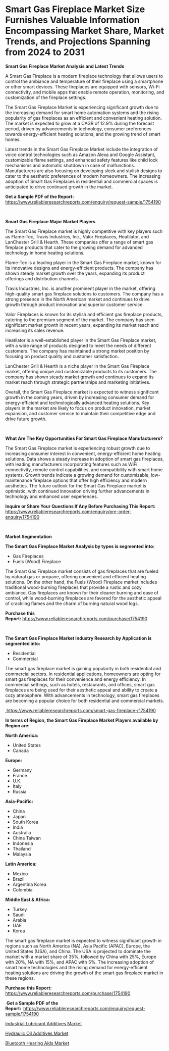 <p><h1>Smart Gas Fireplace Market Size Furnishes Valuable Information Encompassing Market Share, Market Trends, and Projections Spanning from 2024 to 2031</h1></p><p><strong>Smart Gas Fireplace Market Analysis and Latest Trends</strong></p>
<p><p>A Smart Gas Fireplace is a modern fireplace technology that allows users to control the ambiance and temperature of their fireplace using a smartphone or other smart devices. These fireplaces are equipped with sensors, Wi-Fi connectivity, and mobile apps that enable remote operation, monitoring, and customization of the fireplace settings.</p><p>The Smart Gas Fireplace Market is experiencing significant growth due to the increasing demand for smart home automation systems and the rising popularity of gas fireplaces as an efficient and convenient heating solution. The market is expected to grow at a CAGR of 12.9% during the forecast period, driven by advancements in technology, consumer preferences towards energy-efficient heating solutions, and the growing trend of smart homes.</p><p>Latest trends in the Smart Gas Fireplace Market include the integration of voice control technologies such as Amazon Alexa and Google Assistant, customizable flame settings, and enhanced safety features like child lock mechanisms and automatic shutdown in case of malfunctions. Manufacturers are also focusing on developing sleek and stylish designs to cater to the aesthetic preferences of modern homeowners. The increasing adoption of Smart Gas Fireplaces in residential and commercial spaces is anticipated to drive continued growth in the market.</p></p>
<p><strong>Get a Sample PDF of the Report:&nbsp;</strong> <a href="https://www.reliableresearchreports.com/enquiry/request-sample/1754190">https://www.reliableresearchreports.com/enquiry/request-sample/1754190</a></p>
<p>&nbsp;</p>
<p><strong>Smart Gas Fireplace Major Market Players</strong></p>
<p><p>The Smart Gas Fireplace market is highly competitive with key players such as Flame-Tec, Travis Industries, Inc., Valor Fireplaces, Heatilator, and LanChester Grill & Hearth. These companies offer a range of smart gas fireplace products that cater to the growing demand for advanced technology in home heating solutions.</p><p>Flame-Tec is a leading player in the Smart Gas Fireplace market, known for its innovative designs and energy-efficient products. The company has shown steady market growth over the years, expanding its product offerings and distribution channels.</p><p>Travis Industries, Inc. is another prominent player in the market, offering high-quality smart gas fireplace solutions to customers. The company has a strong presence in the North American market and continues to drive growth through product innovation and superior customer service.</p><p>Valor Fireplaces is known for its stylish and efficient gas fireplace products, catering to the premium segment of the market. The company has seen significant market growth in recent years, expanding its market reach and increasing its sales revenue.</p><p>Heatilator is a well-established player in the Smart Gas Fireplace market, with a wide range of products designed to meet the needs of different customers. The company has maintained a strong market position by focusing on product quality and customer satisfaction.</p><p>LanChester Grill & Hearth is a niche player in the Smart Gas Fireplace market, offering unique and customizable products to its customers. The company has shown steady market growth and continues to expand its market reach through strategic partnerships and marketing initiatives.</p><p>Overall, the Smart Gas Fireplace market is expected to witness significant growth in the coming years, driven by increasing consumer demand for energy-efficient and technologically advanced heating solutions. Key players in the market are likely to focus on product innovation, market expansion, and customer service to maintain their competitive edge and drive future growth.</p></p>
<p>&nbsp;</p>
<p><strong>What Are The Key Opportunities For Smart Gas Fireplace Manufacturers?</strong></p>
<p><p>The Smart Gas Fireplace market is experiencing robust growth due to increasing consumer interest in convenient, energy-efficient home heating solutions. Data shows a steady increase in adoption of smart gas fireplaces, with leading manufacturers incorporating features such as WiFi connectivity, remote control capabilities, and compatibility with smart home systems. Growth trends indicate a growing demand for customizable, low-maintenance fireplace options that offer high efficiency and modern aesthetics. The future outlook for the Smart Gas Fireplace market is optimistic, with continued innovation driving further advancements in technology and enhanced user experiences.</p></p>
<p><strong>Inquire or Share Your Questions If Any Before Purchasing This Report:</strong> <a href="https://www.reliableresearchreports.com/enquiry/pre-order-enquiry/1754190">https://www.reliableresearchreports.com/enquiry/pre-order-enquiry/1754190</a></p>
<p>&nbsp;</p>
<p><strong>Market Segmentation</strong></p>
<p><strong>The Smart Gas Fireplace Market Analysis by types is segmented into:</strong></p>
<p><ul><li>Gas Fireplaces</li><li>Fuels (Wood) Fireplace</li></ul></p>
<p><p>The Smart Gas Fireplace market consists of gas fireplaces that are fueled by natural gas or propane, offering convenient and efficient heating solutions. On the other hand, the Fuels (Wood) Fireplace market includes traditional wood-burning fireplaces that provide a rustic and cozy ambiance. Gas fireplaces are known for their cleaner burning and ease of control, while wood-burning fireplaces are favored for the aesthetic appeal of crackling flames and the charm of burning natural wood logs.</p></p>
<p><strong>Purchase this Report:&nbsp;</strong><a href="https://www.reliableresearchreports.com/purchase/1754190">https://www.reliableresearchreports.com/purchase/1754190</a></p>
<p>&nbsp;</p>
<p><strong>The Smart Gas Fireplace Market Industry Research by Application is segmented into:</strong></p>
<p><ul><li>Residential</li><li>Commercial</li></ul></p>
<p><p>The smart gas fireplace market is gaining popularity in both residential and commercial sectors. In residential applications, homeowners are opting for smart gas fireplaces for their convenience and energy efficiency. In commercial settings, such as hotels, restaurants, and offices, smart gas fireplaces are being used for their aesthetic appeal and ability to create a cozy atmosphere. With advancements in technology, smart gas fireplaces are becoming a popular choice for both residential and commercial markets.</p></p>
<p><a href="https://www.reliableresearchreports.com/smart-gas-fireplace-r1754190">&nbsp;https://www.reliableresearchreports.com/smart-gas-fireplace-r1754190</a></p>
<p><strong>In terms of Region, the Smart Gas Fireplace Market Players available by Region are:</strong></p>
<p>
    <p> <strong> North America: </strong>
        <ul>
            <li>United States</li>
            <li>Canada</li>
        </ul>
        </p> 
    <p> <strong> Europe: </strong>
        <ul>
            <li>Germany</li>
            <li>France</li>
            <li>U.K.</li>
            <li>Italy</li>
            <li>Russia</li>
        </ul>
        </p> 
    <p> <strong> Asia-Pacific: </strong>
        <ul>
            <li>China</li>
            <li>Japan</li>
            <li>South Korea</li>
            <li>India</li>
            <li>Australia</li>
            <li>China Taiwan</li>
            <li>Indonesia</li>
            <li>Thailand</li>
            <li>Malaysia</li>
        </ul>
        </p> 
    <p> <strong> Latin America: </strong>
        <ul>
            <li>Mexico</li>
            <li>Brazil</li>
            <li>Argentina Korea</li>
            <li>Colombia</li>
        </ul>
        </p> 
    <p> <strong> Middle East & Africa: </strong>
        <ul>
            <li>Turkey</li>
            <li>Saudi</li>
            <li>Arabia</li>
            <li>UAE</li>
            <li>Korea</li>
        </ul>
    </p>
    </p>
<p><p>The smart gas fireplace market is expected to witness significant growth in regions such as North America (NA), Asia Pacific (APAC), Europe, the United States (USA), and China. The USA is projected to dominate the market with a market share of 35%, followed by China with 25%, Europe with 20%, NA with 15%, and APAC with 5%. The increasing adoption of smart home technologies and the rising demand for energy-efficient heating solutions are driving the growth of the smart gas fireplace market in these regions.</p></p>
<p><strong>Purchase this Report: </strong><a href="https://www.reliableresearchreports.com/purchase/1754190">https://www.reliableresearchreports.com/purchase/1754190</a></p>
<p>&nbsp;<strong>Get a Sample PDF of the Report:&nbsp;&nbsp;</strong><a href="https://www.reliableresearchreports.com/enquiry/request-sample/1754190">https://www.reliableresearchreports.com/enquiry/request-sample/1754190</a></p>
<p><strong></strong></p>
<p><p><a href="https://www.linkedin.com/pulse/decoding-industrial-lubricant-additives-market-metrics-share-5gn2e?trackingId=qfJqJQkkhk%2BHEsWduS8VsA%3D%3D">Industrial Lubricant Additives Market</a></p><p><a href="https://www.linkedin.com/pulse/hydraulic-oil-additives-market-size-reveals-best-marketing-crofe?trackingId=XdL6ouGm3uTgB2rmaMSHsw%3D%3D">Hydraulic Oil Additives Market</a></p><p><a href="https://www.linkedin.com/pulse/bluetooth-hearing-aids-market-comprehensive-assessment-bm4fe?trackingId=IFaUno1z7eSjzV%2F5ZKqCqA%3D%3D">Bluetooth Hearing Aids Market</a></p></p>